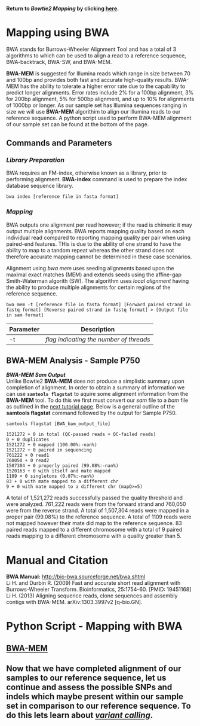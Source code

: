 #### Return to *Bowtie2 Mapping* by clicking [here](https://github.com/rszymkiewicz/Comparison_of_Mappers/blob/master/7_Mapping_Bowtie2.md).  

# Mapping using BWA
BWA stands for Burrows-Wheeler Alignment Tool and has a total of 3 algorithms to which can be used to align a read to a reference sequence, BWA-backtrack, BWA-SW, and BWA-MEM.  

**BWA-MEM** is suggested for Illumina reads which range in size between 70 and 100bp and provides both fast and accurate high-quality results. BWA-MEM has the ability to tolerate a higher error rate due to the capability to predict longer alignments. Error rates include 2% for a 100bp alignment, 3% for 200bp alignment, 5% for 500bp alignment, and up to 10% for alignments of 1000bp or longer. As our sample set has Illumina sequences ranging in size we will use **BWA-MEM** algorithim to align our Illumina reads to our reference sequence. A python script used to perform BWA-MEM alignment of our sample set can be found at the bottom of the page. 

## Commands and Parameters  
### *Library Preparation*  
BWA requires an FM-index, otherwise known as a library, prior to performing alignment. **BWA-index** command is used to prepare the index database sequence library.  

```
bwa index [reference file in fasta format]
```  

### *Mapping*

BWA outputs one alignment per read however; if the read is chimeric it may output multiple alignments. 
BWA reports mapping quality based on each individual read compared to reporting mapping quality per pair when using paired-end features. THis is due to the ability of one strand to have the ability to map to a tandom repeat whereas the other strand does not therefore accurate mapping cannot be determined in these case scenarios. 

Alignment using *bwa mem* uses seeding alignments based upon the maximal exact matches (MEM) and extends seeds using the affine-gap Smith-Waterman algorith (SW). The algorithm uses *local alignment* having the ability to produce multiple alignments for certain regions of the reference sequence. 

```
bwa mem -t [reference file in fasta format] [Forward paired strand in fastq format] [Reverse paired strand in fastq format] > [Output file in sam format]
``` 
Parameter | Description
----------|------------
-t | *flag indicating the number of threads*  

## BWA-MEM Analysis - Sample P750    
***BWA-MEM Sam Output***  
Unlike Bowtie2 **BWA-MEM** does not produce a simplistic summary upon completion of alignment. In order to obtain a summary of information we can use **```samtools flagstat```** to aquire some alignment information from the **BWA-MEM** tool. To do this we first must convert our *sam* file to a *bam* file as outlined in the [next tutorial page]().  Below is a general outline of the **samtools flagstat** command followed by the output for Sample P750.   

```
samtools flagstat [BWA_bam_output_file]
```  
```
1521272 + 0 in total (QC-passed reads + QC-failed reads)
0 + 0 duplicates
1521272 + 0 mapped (100.00%:-nan%)
1521272 + 0 paired in sequencing
761222 + 0 read1
760050 + 0 read2
1507304 + 0 properly paired (99.08%:-nan%)
1520163 + 0 with itself and mate mapped
1109 + 0 singletons (0.07%:-nan%)
83 + 0 with mate mapped to a different chr
9 + 0 with mate mapped to a different chr (mapQ>=5)
```  

A total of 1,521,272 reads successfully passed the quality threshold and were analyzed. 761,222 reads were from the forward strand and 760,050 were from the reverse strand. A total of 1,507,304 reads were mapped in a proper pair (99.08%) to the reference sequence. A total of 1109 reads were not mapped however their mate did map to the reference sequence. 83 paired reads mapped to a different chromosome with a total of 9 paired reads mapping to a different chromosome with a quality greater than 5.  

# Manual and Citation  
**BWA Manual:** http://bio-bwa.sourceforge.net/bwa.shtml  
Li H. and Durbin R. (2009) Fast and accurate short read alignment with Burrows-Wheeler Transform. Bioinformatics, 25:1754-60. [PMID: 19451168]  
Li H. (2013) Aligning sequence reads, clone sequences and assembly contigs with BWA-MEM. arXiv:1303.3997v2 [q-bio.GN].  

# Python Script - Mapping with BWA
## [BWA-MEM](https://github.com/rszymkiewicz/Comparison_of_Mappers/blob/master/BWA_MEM.py)

## Now that we have completed alignment of our samples to our reference sequence, let us continue and assess the possible SNPs and indels which maybe present within our sample set in comparison to our reference sequence. To do this lets learn about [*variant calling*](https://github.com/rszymkiewicz/Comparison_of_Mappers/blob/master/9_Variant_Calling.md).   
